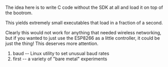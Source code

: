 The idea here is to write C code without the SDK at all and load it on top
of the bootrom.

This yields extremely small executables that load in a fraction of a second.

Clearly this would not work for anything that needed wireless networking,
but if you wanted to just use the ESP8266 as a little controller, it could
be just the thing!  This deserves more attention.

1. baud -- Linux utility to set unusual baud rates
2. first -- a variety of "bare metal" experiments
